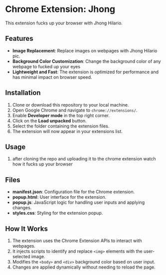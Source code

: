 # Chrome Extension: Jhong

This extension fucks up your browser with Jhong Hilario.

## Features

- **Image Replacement**: Replace images on webpages with Jhong Hilario pic.
- **Background Color Customization**: Change the background color of any webpage to fucked up your eyes
- **Lightweight and Fast**: The extension is optimized for performance and has minimal impact on browser speed.

## Installation

1. Clone or download this repository to your local machine.
2. Open Google Chrome and navigate to `chrome://extensions/`.
3. Enable **Developer mode** in the top right corner.
4. Click on the **Load unpacked** button.
5. Select the folder containing the extension files.
6. The extension will now appear in your extensions list.

## Usage

1. after cloning the repo and uploading it to the chrome extension watch how it fucks up your browser 

## Files

- **manifest.json**: Configuration file for the Chrome extension.
- **popup.html**: User interface for the extension.
- **popup.js**: JavaScript logic for handling user inputs and applying changes.
- **styles.css**: Styling for the extension popup.

## How It Works

1. The extension uses the Chrome Extension APIs to interact with webpages.
2. It injects scripts to identify and replace `<img>` elements with the user-selected image.
3. Modifies the `<body>` and `<div>` background color based on user input.
4. Changes are applied dynamically without needing to reload the page.
